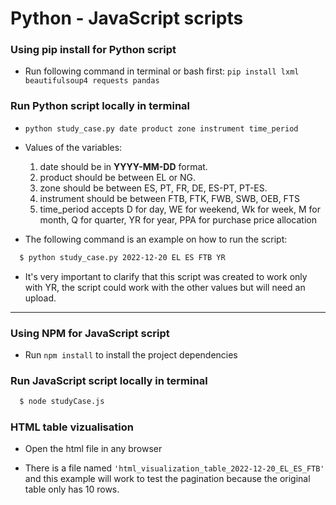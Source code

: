 # Python - JavaScript scripts

### Using pip install for Python script

- Run following command in terminal or bash first: `pip install lxml beautifulsoup4 requests pandas`

### Run Python script locally in terminal

- `python study_case.py date product zone instrument time_period
`
- Values of the variables:

  1. date should be in **YYYY-MM-DD** format.
  2. product should be between EL or NG.
  3. zone should be between ES, PT, FR, DE, ES-PT, PT-ES.
  4. instrument should be between FTB, FTK, FWB, SWB, OEB, FTS
  5. time_period accepts D for day, WE for weekend, Wk for week, M for month, Q for quarter, YR for year, PPA for purchase price allocation

- The following command is an example on how to run the script:

```bash
  $ python study_case.py 2022-12-20 EL ES FTB YR
```

- It's very important to clarify that this script was created to work only with YR, the script could work with the other values but will need an upload.

---

### Using NPM for JavaScript script

- Run `npm install` to install the project dependencies

### Run JavaScript script locally in terminal

```bash
  $ node studyCase.js
```

### HTML table vizualisation

- Open the html file in any browser

- There is a file named `'html_visualization_table_2022-12-20_EL_ES_FTB'` and this example will work to test the pagination because the original table only has 10 rows.
